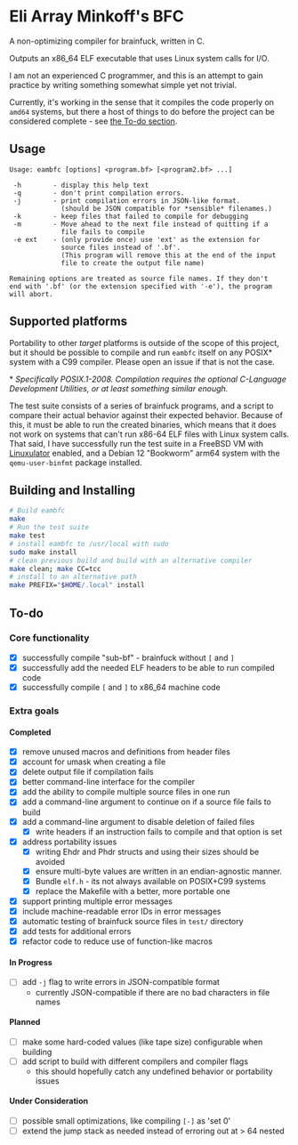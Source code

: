 <!--
SPDX-FileCopyrightText: 2024 Eli Array Minkoff

SPDX-License-Identifier: 0BSD
-->

# Eli Array Minkoff's BFC

A non-optimizing compiler for brainfuck, written in C.

Outputs an x86_64 ELF executable that uses Linux system calls for I/O.

I am not an experienced C programmer, and this is an attempt to gain practice by
writing something somewhat simple yet not trivial.

Currently, it's working in the sense that it compiles the code properly on
`amd64` systems, but there a host of things to do before the project can be
considered complete - see [the To-do section](#to-do).

## Usage

```
Usage: eambfc [options] <program.bf> [<program2.bf> ...]

 -h        - display this help text
 -q        - don't print compilation errors.
 -j        - print compilation errors in JSON-like format.
             (should be JSON compatible for *sensible* filenames.)
 -k        - keep files that failed to compile for debugging
 -m        - Move ahead to the next file instead of quitting if a
             file fails to compile
 -e ext    - (only provide once) use 'ext' as the extension for
             source files instead of '.bf'.
             (This program will remove this at the end of the input
             file to create the output file name)

Remaining options are treated as source file names. If they don't
end with '.bf' (or the extension specified with '-e'), the program
will abort.

```

## Supported platforms

Portability to other *target* platforms is outside of the scope of this project,
but it should be possible to compile and run `eambfc` itself on any POSIX\*
system with a C99 compiler. Please open an issue if that is not the case.

\* *Specifically POSIX.1-2008. Compilation requires the optional C-Language
Development Utilities, or at least something similar enough.*

The test suite consists of a series of brainfuck programs, and a script to
compare their actual behavior against their expected behavior. Because of this,
it must be able to run the created binaries, which means that it does not work
on systems that can't run x86-64 ELF files with Linux system calls. That said, I
have successfully run the test suite in a FreeBSD VM with
[Linuxulator](https://docs.freebsd.org/en/books/handbook/linuxemu/) enabled, and
a Debian 12 "Bookworm" arm64 system with the `qemu-user-binfmt` package
installed.

## Building and Installing

```sh
# Build eambfc
make
# Run the test suite
make test
# install eambfc to /usr/local with sudo
sudo make install
# clean previous build and build with an alternative compiler
make clean; make CC=tcc
# install to an alternative path
make PREFIX="$HOME/.local" install
```

## To-do

### Core functionality

* [x] successfully compile "sub-bf" - brainfuck without `[` and `]`
* [x] successfully add the needed ELF headers to be able to run compiled code
* [x] successfully compile `[` and `]` to x86_64 machine code

### Extra goals

#### Completed

* [x] remove unused macros and definitions from header files
* [x] account for umask when creating a file
* [x] delete output file if compilation fails
* [x] better command-line interface for the compiler
* [x] add the ability to compile multiple source files in one run
* [x] add a command-line argument to continue on if a source file fails to build
* [x] add a command-line argument to disable deletion of failed files
  * [x] write headers if an instruction fails to compile and that option is set
* [x] address portability issues
  * [x] writing Ehdr and Phdr structs and using their sizes should be avoided
  * [x] ensure multi-byte values are written in an endian-agnostic manner.
  * [x] Bundle `elf.h` - its not always available on POSIX+C99 systems
  * [x] replace the Makefile with a better, more portable one
* [x] support printing multiple error messages
* [x] include machine-readable error IDs in error messages
* [x] automatic testing of brainfuck source files in `test/` directory
* [x] add tests for additional errors
* [x] refactor code to reduce use of function-like macros

#### In Progress

* [ ] add `-j` flag to write errors in JSON-compatible format
  * currently JSON-compatible if there are no bad characters in file names

#### Planned

* [ ] make some hard-coded values (like tape size) configurable when building
* [ ] add script to build with different compilers and compiler flags
  * this should hopefully catch any undefined behavior or portability issues

#### Under Consideration

* [ ] possible small optimizations, like compiling `[-]` as 'set 0'
* [ ] extend the jump stack as needed instead of erroring out at > 64 nested
